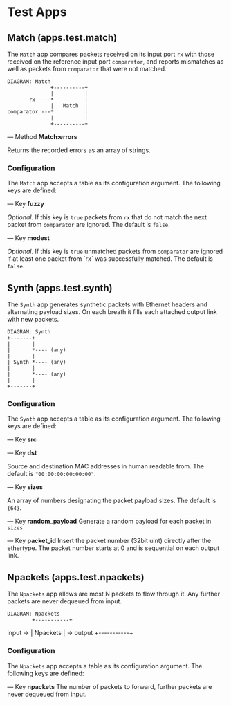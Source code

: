 # Test Apps

## Match (apps.test.match)

The `Match` app compares packets received on its input port `rx` with those
received on the reference input port `comparator`, and reports mismatches as
well as packets from `comparator` that were not matched.

    DIAGRAM: Match
                  +----------+
                  |          |
           rx ----*          |
                  |   Match  |
    comparator ---*          |
                  |          |
                  +----------+

— Method **Match:errors**

Returns the recorded errors as an array of strings.

### Configuration

The `Match` app accepts a table as its configuration argument. The following
keys are defined:

— Key **fuzzy**

*Optional.* If this key is `true` packets from `rx` that do not match the next
packet from `comparator` are ignored. The default is `false`.

— Key **modest**

*Optional.* If this key is `true` unmatched packets from `comparator` are
ignored if at least one packet from ´rx´ was successfully matched. The default
is `false`.


## Synth (apps.test.synth)

The `Synth` app generates synthetic packets with Ethernet headers and
alternating payload sizes. On each breath it fills each attached output link
with new packets.

    DIAGRAM: Synth
    +-------+
    |       |
    |       *---- (any)
    |       |
    | Synth *---- (any)
    |       |
    |       *---- (any)
    |       |
    +-------+

### Configuration

The `Synth` app accepts a table as its configuration argument. The following
keys are defined:

— Key **src**

— Key **dst**

Source and destination MAC addresses in human readable from. The default is
`"00:00:00:00:00:00"`.

— Key **sizes**

An array of numbers designating the packet payload sizes. The default is
`{64}`.

— Key **random_payload**
Generate a random payload for each packet in `sizes`

— Key **packet_id**
Insert the packet number (32bit uint) directly after the ethertype. The packet
number starts at 0 and is sequential on each output link.

## Npackets (apps.test.npackets)

The `Npackets` app allows are most N packets to flow through it. Any further
packets are never dequeued from input.

    DIAGRAM: Npackets
    		+-----------+
input ->     	| Npackets  | -> output
    		+-----------+

### Configuration

The `Npackets` app accepts a table as its configuration argument. The following
keys are defined:

— Key **npackets**
The number of packets to forward, further packets are never dequeued from
input.
